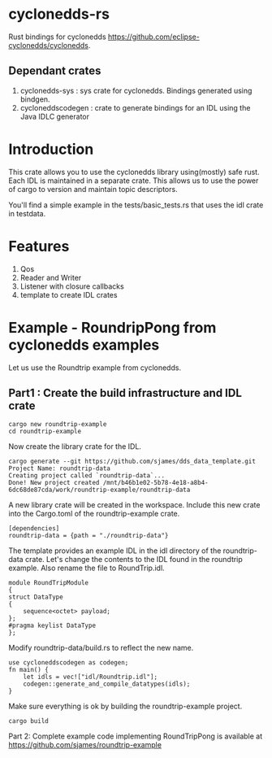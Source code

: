 # cyclonedds-rs 

Rust bindings for cyclonedds https://github.com/eclipse-cyclonedds/cyclonedds.

## Dependant crates

1. cyclonedds-sys : sys crate for cyclonedds. Bindings generated using bindgen.
2. cycloneddscodegen : crate to generate bindings for an IDL using the Java IDLC generator

# Introduction

This crate allows you to use the cyclonedds library using(mostly) safe rust. Each IDL is maintained in
a separate crate. This allows us to use the power of cargo to version and maintain topic descriptors.

You'll find a simple example in the tests/basic_tests.rs that uses the idl crate in testdata.

# Features

1. Qos
2. Reader and Writer
3. Listener with closure callbacks
3. template to create IDL crates


# Example - RoundripPong from cyclonedds examples

Let us use the Roundtrip example from cyclonedds. 

## Part1 : Create the build infrastructure and IDL crate

    cargo new roundtrip-example
    cd roundtrip-example

Now create the library crate for the IDL.

    cargo generate --git https://github.com/sjames/dds_data_template.git 
    Project Name: roundtrip-data
    Creating project called `roundtrip-data`...
    Done! New project created /mnt/b46b1e02-5b78-4e18-a8b4-6dc68de87cda/work/roundtrip-example/roundtrip-data

A new library crate will be created in the workspace. Include this new crate into the Cargo.toml of the roundtrip-example crate.

    [dependencies]
    roundtrip-data = {path = "./roundtrip-data"}

The template provides an example IDL in the idl directory of the roundtrip-data crate. Let's change the contents to the IDL found in 
the roundtrip example. Also rename the file to RoundTrip.idl.

    module RoundTripModule
    {
    struct DataType
    {
        sequence<octet> payload;
    };
    #pragma keylist DataType
    };

Modify roundtrip-data/build.rs to reflect the new name.

    use cycloneddscodegen as codegen;
    fn main() {
        let idls = vec!["idl/Roundtrip.idl"];
        codegen::generate_and_compile_datatypes(idls);
    }

Make sure everything is ok by building the roundtrip-example project.

    cargo build
    
Part 2:
Complete example code implementing RoundTripPong is available at https://github.com/sjames/roundtrip-example


